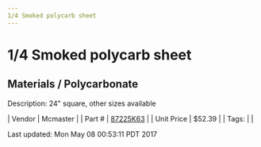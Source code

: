 ```yaml
---
1/4 Smoked polycarb sheet
---
```


# 1/4 Smoked polycarb sheet
## Materials / Polycarbonate
Description: 	24" square, other sizes available 

| Vendor | Mcmaster | 
| Part # | [87225K63](https://www.mcmaster.com/#87225K63) | 
| Unit Price | $52.39 | 
| Tags: |  | 

Last updated: Mon May 08 00:53:11 PDT 2017